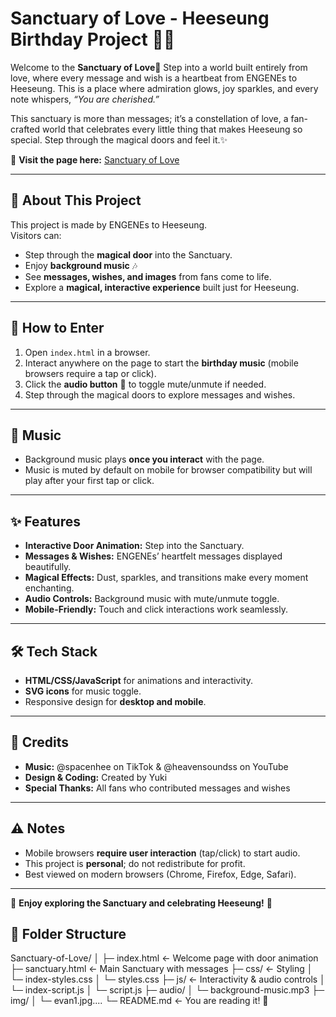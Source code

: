 # Sanctuary of Love - Heeseung Birthday Project 💜🎉

Welcome to the **Sanctuary of Love**💜
Step into a world built entirely from love, where every message and wish is a heartbeat from ENGENEs to Heeseung.
This is a place where admiration glows, joy sparkles, and every note whispers, _“You are cherished.”_

This sanctuary is more than messages; it’s a constellation of love, a fan-crafted world that celebrates every little thing that makes Heeseung so special. Step through the magical doors and feel it.✨

💜 **Visit the page here:** [Sanctuary of Love](https://mini-27.github.io/sanctuary-of-love)

---

## 🌟 About This Project
This project is made by ENGENEs to Heeseung.  
Visitors can:
- Step through the **magical door** into the Sanctuary.
- Enjoy **background music** 🎶
- See **messages, wishes, and images** from fans come to life.
- Explore a **magical, interactive experience** built just for Heeseung.

---

## 🚪 How to Enter
1. Open `index.html` in a browser.
2. Interact anywhere on the page to start the **birthday music** (mobile browsers require a tap or click).
3. Click the **audio button** 🎵 to toggle mute/unmute if needed.
4. Step through the magical doors to explore messages and wishes.

---

## 🎵 Music
- Background music plays **once you interact** with the page.
- Music is muted by default on mobile for browser compatibility but will play after your first tap or click.

---

## ✨ Features
- **Interactive Door Animation:** Step into the Sanctuary.
- **Messages & Wishes:** ENGENEs’ heartfelt messages displayed beautifully.
- **Magical Effects:** Dust, sparkles, and transitions make every moment enchanting.
- **Audio Controls:** Background music with mute/unmute toggle.
- **Mobile-Friendly:** Touch and click interactions work seamlessly.

---

## 🛠️ Tech Stack
- **HTML/CSS/JavaScript** for animations and interactivity.
- **SVG icons** for music toggle.
- Responsive design for **desktop and mobile**.

---

## 💜 Credits
- **Music:** @spacenhee on TikTok & @heavensoundss on YouTube
- **Design & Coding:** Created by Yuki
- **Special Thanks:** All fans who contributed messages and wishes

---

## ⚠️ Notes
- Mobile browsers **require user interaction** (tap/click) to start audio.
- This project is **personal**; do not redistribute for profit.
- Best viewed on modern browsers (Chrome, Firefox, Edge, Safari).

---

💜 **Enjoy exploring the Sanctuary and celebrating Heeseung!** 💜


## 📂 Folder Structure
Sanctuary-of-Love/
│
├─ index.html ← Welcome page with door animation
├─ sanctuary.html ← Main Sanctuary with messages
├─ css/ ← Styling
│ └─ index-styles.css
│ └─ styles.css
├─ js/ ← Interactivity & audio controls
│ └─ index-script.js 
│ └─ script.js 
├─ audio/
│ └─ background-music.mp3
├─ img/
│ └─ evan1.jpg....
└─ README.md ← You are reading it! 💜
